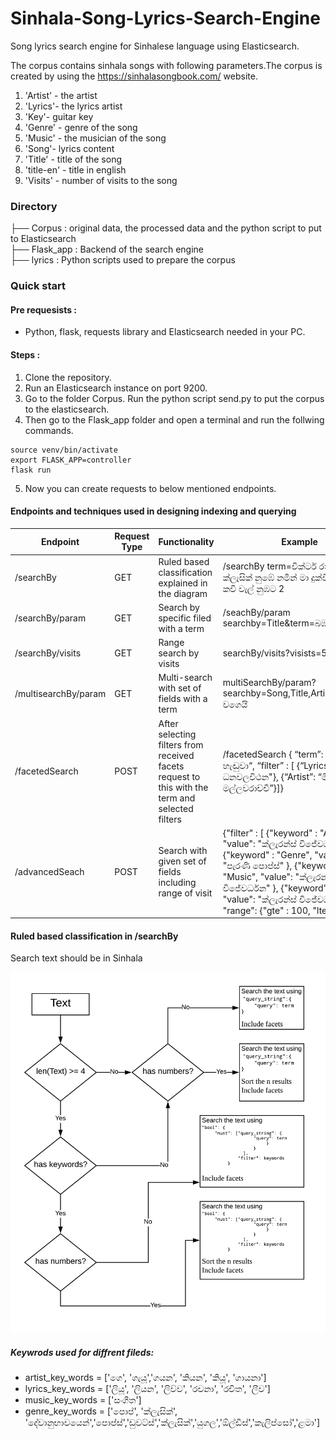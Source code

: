# Sinhala-Song-Lyrics-Search-Engine
Song lyrics search engine for Sinhalese language using Elasticsearch. 

The corpus contains sinhala songs with following parameters.The corpus is created by using the https://sinhalasongbook.com/ website.

1. 'Artist' - the artist
2. 'Lyrics'- the lyrics artist
3. 'Key'- guitar key
4. 'Genre' - genre of the song
5. 'Music' - the musician of the song
6. 'Song'- lyrics content
7. 'Title' - title of the song
8. 'title-en' - title in english
9. 'Visits' - number of visits to the song

### Directory 
├── Corpus : original data, the processed data and the python script to put to Elasticsearch  
├── Flask_app : Backend of the search engine  
├── lyrics : Python scripts used to prepare the corpus


### Quick start
#### Pre requesists : 
- Python, flask, requests library and Elasticsearch needed in your PC.

#### Steps : 
1. Clone the repository.
2. Run an Elasticsearch instance on port 9200.
3. Go to the folder Corpus. Run the python script send.py to put the corpus to the elasticsearch.
4. Then go to the Flask_app folder and open a terminal and run the follwing commands. 
  ```
source venv/bin/activate
export FLASK_APP=controller
flask run
```
5. Now you can create requests to below mentioned endpoints.

#### Endpoints and techniques used in designing indexing and querying

| Endpoint  | Request Type | Functionality | Example |
| ------------- | ------------- | ---------- | -----------|
| /searchBy  | GET  | Ruled based classification explained in the diagram  |  /searchBy term=වික්ටර් රත්නායක ගෙ ක්ලැසික් නුඹේ නමින් මා දුක්වී ගොතනා කවි වැල් නුඹට 2 |
| /searchBy/param  | GET  | Search by specific filed with a term  |  /seachBy/param searchby=Title&term=බඹරෙකු හැඬුවා |
| /searchBy/visits  | GET  | Range search by visits  |  searchBy/visits?visists=500,1000 |
| /multisearchBy/param  | GET  | Multi-search with set of fields with a term  |  multiSearchBy/param?searchby=Song,Title,Artist&term=නුඹ වගෙයි |
| /facetedSearch  | POST  | After selecting filters from received facets request to this with the term and selected filters  |  /facetedSearch { “term”: “බඹරෙකු හැඬුවා“, “filter” : [    {“Lyrics” : "උපාලි ධනවලවිථන"}, {“Artist”: “මිල්ටන් මල්ලවරාච්චි”}]}  | 
| /advancedSeach  | POST  | Search with given set of fields including range of visit  |  {"filter" : [       {"keyword" : "Artist",      "value": "ක්ලැරන්ස් විජේවර්ධන" },     {"keyword" : "Genre",       "value": "පැරණි පොප්ස්" },     {"keyword" : "Music",       "value": "ක්ලැරන්ස් විජේවර්ධන" },     {"keyword" : "Lyrics",       "value": "ක්ලැරන්ස් විජේවර්ධන" }  ],  "range": {"gte" : 100,            "lte": 1000}} |

#### Ruled based classification in /searchBy
Search text should be in Sinhala

![alt text](https://github.com/bhanukad610/Sinhala-Song-Lyrics-Search-Engine/blob/master/Flask_app/IR%20-%20Rules.png?raw=true)

##### Keywrods used for diffrent fileds:
- artist_key_words = ['ගෙ', 'ගැයූ','ගයන', 'කියන', 'කියූ', 'ගායනා']
- lyrics_key_words = ['ලියූ', 'ලියන', 'ලිව්ව', 'රචනා', 'රචිත', 'ලීව']
- music_key_words = ['සංගීත']
- genre_key_words = ['පොප්', 'ක්ලැසික්', 'දේවානුභාවයෙන්','පොප්ස්','ඩුවට්ස්','ක්ලැසික්','යුගල','ඕල්ඩීස්','කැලිප්සෝ','ළමා']
